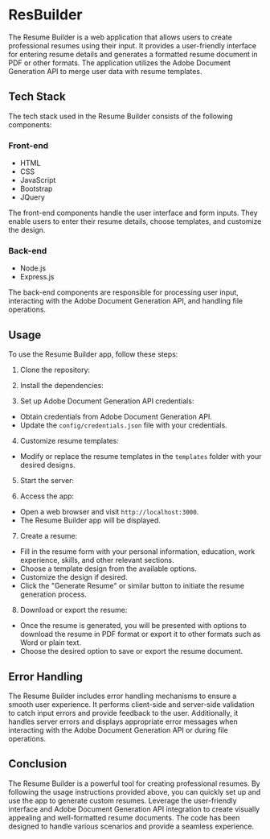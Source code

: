 # ResBuilder

The Resume Builder is a web application that allows users to create professional resumes using their input. It provides a user-friendly interface for entering resume details and generates a formatted resume document in PDF or other formats. The application utilizes the Adobe Document Generation API to merge user data with resume templates.

## Tech Stack

The tech stack used in the Resume Builder consists of the following components:

### Front-end
- HTML
- CSS
- JavaScript
- Bootstrap
- JQuery

The front-end components handle the user interface and form inputs. They enable users to enter their resume details, choose templates, and customize the design.

### Back-end
- Node.js
- Express.js

The back-end components are responsible for processing user input, interacting with the Adobe Document Generation API, and handling file operations.

## Usage

To use the Resume Builder app, follow these steps:

1. Clone the repository:

2. Install the dependencies:

3. Set up Adobe Document Generation API credentials:
- Obtain credentials from Adobe Document Generation API.
- Update the `config/credentials.json` file with your credentials.

4. Customize resume templates:
- Modify or replace the resume templates in the `templates` folder with your desired designs.

5. Start the server:

6. Access the app:
- Open a web browser and visit `http://localhost:3000`.
- The Resume Builder app will be displayed.

7. Create a resume:
- Fill in the resume form with your personal information, education, work experience, skills, and other relevant sections.
- Choose a template design from the available options.
- Customize the design if desired.
- Click the "Generate Resume" or similar button to initiate the resume generation process.

8. Download or export the resume:
- Once the resume is generated, you will be presented with options to download the resume in PDF format or export it to other formats such as Word or plain text.
- Choose the desired option to save or export the resume document.

## Error Handling

The Resume Builder includes error handling mechanisms to ensure a smooth user experience. It performs client-side and server-side validation to catch input errors and provide feedback to the user. Additionally, it handles server errors and displays appropriate error messages when interacting with the Adobe Document Generation API or during file operations.

## Conclusion

The Resume Builder is a powerful tool for creating professional resumes. By following the usage instructions provided above, you can quickly set up and use the app to generate custom resumes. Leverage the user-friendly interface and Adobe Document Generation API integration to create visually appealing and well-formatted resume documents. The code has been designed to handle various scenarios and provide a seamless experience.
